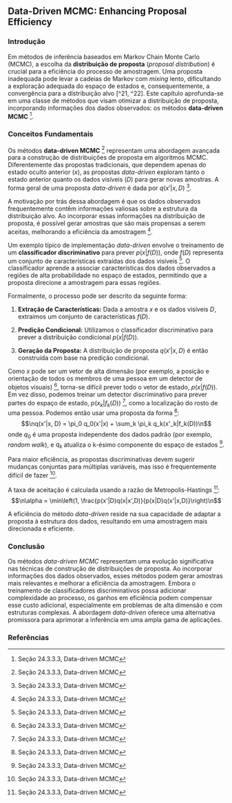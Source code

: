 ## Data-Driven MCMC: Enhancing Proposal Efficiency

### Introdução
Em métodos de inferência baseados em Markov Chain Monte Carlo (MCMC), a escolha da **distribuição de proposta** (*proposal distribution*) é crucial para a eficiência do processo de amostragem. Uma proposta inadequada pode levar a cadeias de Markov com *mixing* lento, dificultando a exploração adequada do espaço de estados e, consequentemente, a convergência para a distribuição alvo [^21, ^22]. Este capítulo aprofunda-se em uma classe de métodos que visam otimizar a distribuição de proposta, incorporando informações dos dados observados: os métodos **data-driven MCMC** [^24].

### Conceitos Fundamentais
Os métodos **data-driven MCMC** [^24] representam uma abordagem avançada para a construção de distribuições de proposta em algoritmos MCMC. Diferentemente das propostas tradicionais, que dependem apenas do estado oculto anterior ($x$), as propostas *data-driven* exploram tanto o estado anterior quanto os dados visíveis ($D$) para gerar novas amostras. A forma geral de uma proposta *data-driven* é dada por $q(x'|x, D)$ [^24].

A motivação por trás dessa abordagem é que os dados observados frequentemente contêm informações valiosas sobre a estrutura da distribuição alvo. Ao incorporar essas informações na distribuição de proposta, é possível gerar amostras que são mais propensas a serem aceitas, melhorando a eficiência da amostragem [^24].

Um exemplo típico de implementação *data-driven* envolve o treinamento de um **classificador discriminativo** para prever $p(x|f(D))$, onde $f(D)$ representa um conjunto de características extraídas dos dados visíveis [^24]. O classificador aprende a associar características dos dados observados a regiões de alta probabilidade no espaço de estados, permitindo que a proposta direcione a amostragem para essas regiões.

Formalmente, o processo pode ser descrito da seguinte forma:

1.  **Extração de Características:** Dada a amostra $x$ e os dados visíveis $D$, extraímos um conjunto de características $f(D)$.

2.  **Predição Condicional:** Utilizamos o classificador discriminativo para prever a distribuição condicional $p(x|f(D))$.

3.  **Geração da Proposta:** A distribuição de proposta $q(x'|x, D)$ é então construída com base na predição condicional.

Como $x$ pode ser um vetor de alta dimensão (por exemplo, a posição e orientação de todos os membros de uma pessoa em um detector de objetos visuais) [^24], torna-se difícil prever todo o vetor de estado, $p(x|f(D))$. Em vez disso, podemos treinar um detector discriminativo para prever partes do espaço de estado, $p(x_k|f_k(D))$ [^24], como a localização do rosto de uma pessoa. Podemos então usar uma proposta da forma [^24]:
$$\nq(x'|x, D) = \pi_0 q_0(x'|x) + \sum_k \pi_k q_k(x'_k|f_k(D))\n$$
onde $q_0$ é uma proposta independente dos dados padrão (por exemplo, *random walk*), e $q_k$ atualiza o k-ésimo componente do espaço de estados [^24].

Para maior eficiência, as propostas discriminativas devem sugerir mudanças conjuntas para múltiplas variáveis, mas isso é frequentemente difícil de fazer [^24].

A taxa de aceitação é calculada usando a razão de Metropolis-Hastings [^24]:
$$\n\alpha = \min\left(1, \frac{p(x'|D)q(x|x',D)}{p(x|D)q(x'|x,D)}\right)\n$$

A eficiência do método *data-driven* reside na sua capacidade de adaptar a proposta à estrutura dos dados, resultando em uma amostragem mais direcionada e eficiente.

### Conclusão
Os métodos *data-driven MCMC* representam uma evolução significativa nas técnicas de construção de distribuições de proposta. Ao incorporar informações dos dados observados, esses métodos podem gerar amostras mais relevantes e melhorar a eficiência da amostragem. Embora o treinamento de classificadores discriminativos possa adicionar complexidade ao processo, os ganhos em eficiência podem compensar esse custo adicional, especialmente em problemas de alta dimensão e com estruturas complexas. A abordagem *data-driven* oferece uma alternativa promissora para aprimorar a inferência em uma ampla gama de aplicações.

### Referências
[^21]: Capítulo 24, Markov chain Monte Carlo (MCMC) inference
[^22]: Seção 24.3, Metropolis Hastings algorithm
[^24]: Seção 24.3.3.3, Data-driven MCMC
<!-- END -->